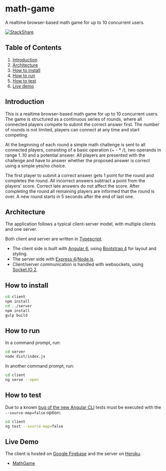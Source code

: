 # math-game

A realtime browser-based math game for up to 10 concurrent users.

[![StackShare](https://img.shields.io/badge/tech-stack-0690fa.svg?style=flat)](https://stackshare.io/lackovic/math-game)

## Table of Contents

1. [Introduction](#introduction)
2. [Architecture](#architecture)
3. [How to install](#how-to-install)
4. [How to run](#how-to-run)
5. [How to test](#how-to-test)
6. [Live demo](#live-demo)

## Introduction

This is a realtime browser-based math game for up to 10 concurrent users. The game is structured as a continuous series of rounds, where all connected players compete to submit the correct answer first. The number of rounds is not limited, players can connect at any time and start competing.

At the beginning of each round a simple math challenge is sent to all connected players, consisting of a basic operation (+ - * /), two operands in range 1..10 and a potential answer. All players are presented with the challenge and have to answer whether the proposed answer is correct using a simple yes/no choice.

The first player to submit a correct answer gets 1 point for the round and completes the round. All incorrect answers subtract a point from the players' score. Correct late answers do not affect the score. After completing the round all remaining players are informed that the round is over. A new round starts in 5 seconds after the end of last one.

## Architecture

The application follows a typical client-server model, with multiple clients and one server.

Both client and server are written in [Typescript](https://www.typescriptlang.org/).

* The client side is built with [Angular 6](https://angular.io/), using [Bootstrap 4](https://getbootstrap.com/) for layout and styling.
* The server side with [Express 4](https://expressjs.com/)/[Node.js](https://nodejs.org/en/).
* Client/server communication is handled with websockets, using [Socket.IO 2](https://socket.io/).

## How to install

```bash
cd client
npm install
cd ../server
npm install
gulp build
```

## How to run

In a command prompt, run:

```bash
cd server
node dist/index.js
```

In another command prompt, run:

```bash
cd client
ng serve --open
```

## How to test

Due to a known [bug of the new Angular CLI](https://github.com/angular/angular-cli/issues/7296) tests must be executed with the `--source-map=false` option:

```bash
cd client
ng test --source-map=false
```

## Live Demo

The client is hosted on [Google Firebase](https://firebase.google.com/) and the server on [Heroku](https://www.heroku.com/).

* [MathGame](https://marco-math-game.firebaseapp.com/)
